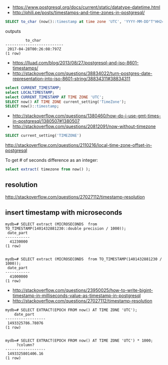 - https://www.postgresql.org/docs/current/static/datatype-datetime.html
- http://phili.pe/posts/timestamps-and-time-zones-in-postgresql/

```sql
SELECT to_char (now()::timestamp at time zone 'UTC', 'YYYY-MM-DD"T"HH24:MI:SS:MS"Z"');
```

outputs

```
         to_char
--------------------------
 2017-04-28T00:26:08:797Z
(1 row)
```

- https://lluad.com/blog/2013/08/27/postgresql-and-iso-8601-timestamps/
- http://stackoverflow.com/questions/38834022/turn-postgres-date-representation-into-iso-8601-string/38834311#38834311


```sql
select CURRENT_TIMESTAMP;
select LOCALTIMESTAMP;
select CURRENT_TIMESTAMP AT TIME ZONE 'UTC';
SELECT now() AT TIME ZONE current_setting('TimeZone');
SELECT now()::timestamp;
```

- http://stackoverflow.com/questions/1380460/how-do-i-use-gmt-times-in-postgresql/1380507#1380507
- http://stackoverflow.com/questions/20812091/now-without-timezone

```sql
SELECT current_setting('TIMEZONE')
```

http://stackoverflow.com/questions/2110216/local-time-zone-offset-in-postgresql


To get # of seconds difference as an integer:

```sql
select extract( timezone from now() );
```


## resolution

http://stackoverflow.com/questions/27027112/timestamp-resolution

## insert timestamp with microseconds

```
mydb=# SELECT extract (MICROSECONDS  from TO_TIMESTAMP(1401432881230::double precision / 1000));
 date_part
-----------
  41230000
(1 row)


mydb=# SELECT extract (MICROSECONDS  from TO_TIMESTAMP(1401432881230 / 1000));
 date_part
-----------
  41000000
(1 row)
```

- http://stackoverflow.com/questions/23950025/how-to-write-bigint-timestamp-in-milliseconds-value-as-timestamp-in-postgresql
- http://stackoverflow.com/questions/27027112/timestamp-resolution


```                                                             ^
mydb=# SELECT EXTRACT(EPOCH FROM now() AT TIME ZONE 'UTC');
    date_part
------------------
 1493325786.78076
(1 row)


mydb=# SELECT EXTRACT(EPOCH FROM now() AT TIME ZONE 'UTC') * 1000;
     ?column?
------------------
 1493325801406.16
(1 row)
```
